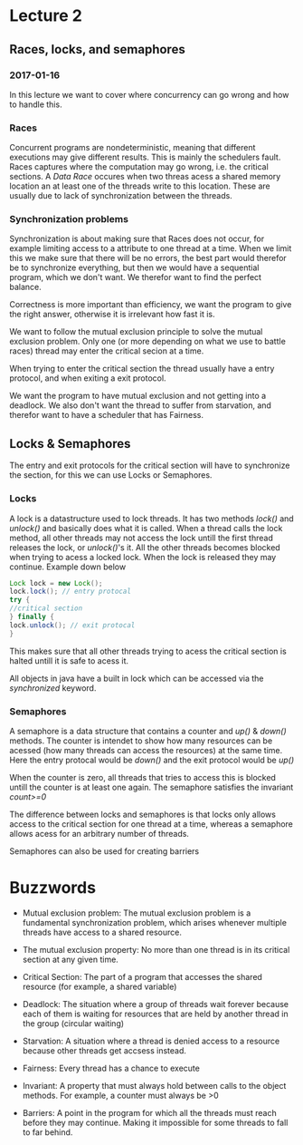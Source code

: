 # Lecture 2
## Races, locks, and semaphores
### 2017-01-16
In this lecture we want to cover where concurrency can go wrong and how to handle this.

### Races
Concurrent programs are nondeterministic, meaning that different executions may give different results. This is mainly the schedulers fault. Races captures where the computation may go wrong, i.e. the critical sections. A *Data Race* occures when two threas acess a shared memory location an at least one of the threads write to this location. These are usually due to lack of synchronization between the threads.

### Synchronization problems
Synchronization is about making sure that Races does not occur, for example limiting access to a attribute to one thread at a time. When we limit this we make sure that there will be no errors, the best part would therefor be to synchronize everything, but then we would have a sequential program, which we don't want. We therefor want to find the perfect balance.

Correctness is more important than efficiency, we want the program to give the right answer, otherwise it is irrelevant how fast it is.

We want to follow the mutual exclusion principle to solve the mutual exclusion problem. Only one (or more depending on what we use to battle races) thread may enter the critical secion at a time.

When trying to enter the critical section the thread usually have a entry protocol, and when exiting a exit protocol.

We want the program to have mutual exclusion and not getting into a deadlock. We also don't want the thread to suffer from starvation, and therefor want to have a scheduler that has Fairness.

## Locks & Semaphores
The entry and exit protocols for the critical section will have to synchronize the section, for this we can use Locks or Semaphores.

### Locks
A lock is a datastructure used to lock threads. It has two methods *lock()* and *unlock()* and basically does what it is called. When a thread calls the lock method, all other threads may not access the lock untill the first thread releases the lock, or *unlock()*'s it. All the other threads becomes blocked when trying to acess a locked lock. When the lock is released they may continue. Example down below

```java
Lock lock = new Lock();
lock.lock(); // entry protocal
try {
//critical section
} finally {
lock.unlock(); // exit protocal
}
```
This makes sure that all other threads trying to acess the critical section is halted untill it is safe to acess it.

All objects in java have a built in lock which can be accessed via the *synchronized* keyword.

### Semaphores
A semaphore is a data structure that contains a counter and *up()* & *down()* methods. The counter is intendet to show how many resources can be acessed (how many threads can access the resources) at the same time. Here the entry protocal would be *down()* and the exit protocol would be *up()*

When the counter is zero, all threads that tries to access this is blocked untill the counter is at least one again.  The semaphore satisfies the invariant *count>=0*

The difference between locks and semaphores is that locks only allows access to the critical section for one thread at a time, whereas a semaphore allows acess for an arbitrary number of threads.

Semaphores can also be used for creating barriers


# Buzzwords
* Mutual exclusion problem: The mutual exclusion problem is a fundamental synchronization
problem, which arises whenever multiple threads have access to a
shared resource.

* The mutual exclusion property: No more than one thread is in its critical section at any given time.

* Critical Section: The part of a program that accesses the shared
resource (for example, a shared variable)

* Deadlock: The situation where a group of threads wait forever
because each of them is waiting for resources that are held by
another thread in the group (circular waiting)

* Starvation: A situation where a thread is denied access to a resource because other threads get accsess instead.

* Fairness: Every thread has a chance to execute

* Invariant: A property that must always hold between calls to the object methods. For example, a counter must always be >0

* Barriers: A point in the program for which all the threads must reach before they may continue. Making it impossible for some threads to fall to far behind.
